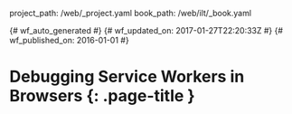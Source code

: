 project_path: /web/_project.yaml
book_path: /web/ilt/_book.yaml

{# wf_auto_generated #}
{# wf_updated_on: 2017-01-27T22:20:33Z #}
{# wf_published_on: 2016-01-01 #}


# Debugging Service Workers in Browsers {: .page-title }




